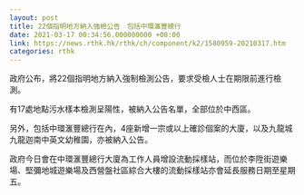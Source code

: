 ```yaml
---
layout: post
title: 22個指明地方納入強檢公告　包括中環滙豐總行
date: 2021-03-17 00:34:56.000000000 +08:00
link: https://news.rthk.hk/rthk/ch/component/k2/1580959-20210317.htm
categories: rthk
---
```


政府公布，將22個指明地方納入強制檢測公告，要求受檢人士在期限前進行檢測。

有17處地點污水樣本檢測呈陽性，被納入公告名單，全部位於中西區。

另外，包括中環滙豐總行在內，4座新增一宗或以上確診個案的大廈，以及九龍城九龍迦南中英文幼稚園，亦被納入公告。

政府今日會在中環滙豐總行大廈為工作人員增設流動採樣站，而位於李陞街遊樂場、堅彌地城遊樂場及西營盤社區綜合大樓的流動採樣站亦會延長服務日期至星期五。
